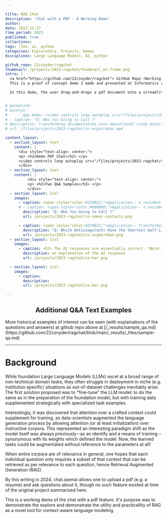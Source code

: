 ```yaml
---

title: RAG Chat
description: 'Chat with a PDF - A Working Demo'
author: 
date: 2023-11-27
time_period: 2023
published: true
collections: 
tags: llms, ai, python
categories: Exploratory, Projects, Demos
disciplines: Large Language Models, AI, python

github_repo: 22csnyder/ragchat
thumbnail: /projects/2023-ragchat/thumbnail_wt-frame.png
intro: |
  <a href="https://github.com/22csnyder/ragchat"> GitHub Repo (Working Demo) </a><br>
  This is a proof of concept demo I made and presented at Informatics rounds in Nov 2023. It demonstrates the utility of Retrieval Augmented Generation (RAG) in a chat interface as a means of interacting with (in the case of the sample data provided) facilitating interaction with laboratory documentation and residency procedure manuals.

  In this demo, the user drag-and-drops a pdf document onto a streamlit app, then also typing in a question. The app then uses the pdf as context to answer the question. The app parses and digests into context that can be provided to the wrapped (openai) LLM model. Results are promising and suggest that RAG could be a useful tool for natural-language "as a database".


# permalink:
# excerpt:
#       App Demo: <video controls loop autoplay src="/files/projects/2023-ragchat/sr-smear-contacts.mp4" title="Q: Who You Going to Call ?" style="width: 50%; text-align: center;"></video>
# - caption: "Q: Who You Going to Call ?"
# description: transforming documentation into educational study materials directly
# url: /files/projects/2023-ragchat/sr-argatroban.mp4

content_layout:
  - section_layout: text
    content: |
      <div style="text-align: center;">
      <p> <h2>Demo PDF Chat</h2> </p>
      <video controls loop autoplay src="/files/projects/2023-ragchat/sr-argatroban.mp4" style="width: 50%;"></video>
      </div>
  - section_layout: text
    content: |
          <div style="text-align: center;">
          <p> <h2>Two Q&A Samples</h2> </p>
          </div>
  - section_layout: 2col
    images:
      - caption: <span style="color:#228B22;">Application-- a resident late at night unsure which attending to call for a particular issue.</span>
      # - caption: <span style="color:#8B0000;">Application-- a resident late at night unsure which attending to call for a particular issue.</span>
        description: "Q: Who You Going to Call ?"
        url: /projects/2023-ragchat/ss-smear-contacts.png

      - caption: <span style="color:#228B22;">Application-- Transforming documentation into educational study materials directly</span>
        description: "Q: Which Anticoagulants Have the Shortest Half-Life ?"
        url: /projects/2023-ragchat/ss-argatroban.png
  - section_layout: 1col
    images: 
      - caption: <h2> The AI responses are essentially correct. *Note:* In some experiments the AI differentiates between  *IV* dabigatran and *oral* dabigatran which is pertinent!, explaining that the oral form has a half-life of 12-17 hours.</h2>
        description: an explanation of the AI response
        url: /projects/2023-ragchat/ss-bar.png

  - section_layout: 1col
    images: 
      - caption:
        description:
        url: /projects/2023-ragchat/ss-bar.png

---
```



<!-- #### Saved Q&A Text Examples -->

<div style="text-align: center;">
<p> <h2>Additional Q&A Text Examples</h2> </p>
</div>
More historical examples of interest can be seen (with explainations of the questions and answers) at github repo above at [/_results/sample_qa.md](https://github.com/22csnyder/ragchat/blob/main/_results/_files/sample-qa.md)

---
# Background 

While foundation Large Language Models (LLMs) excel at a broad range of non-technical domain tasks, they often struggle in deployment in niche (e.g. institution specific) situations as out-of-dataset challenges inevitably arise. The first solution proposed was to "fine-tune" the LLM model: to do the same as in the preparation of the foundation model, but with training data supplemented strategically with specialized task examples. 

Interestingly, it was discovered that attention over a crafted context could supplement for training, as data-scientists augmented the language generation process by allowing attention (or at least initialization) over instructive corpora. This represented an interesting paradigm shift as the model itself was always previously--as an identify and a means of training--synonymous with its weights which defined the model. Now, the learned tasks could be augmentated without reference to the parameters at all!

When entire corpora are of relevance in general, one hopes that each individual question only requires a subset of that context that can be retrieved as per relevance to each question, hence Retrieval Augmented Generation (RAG).

By this writing in 2024, chat.openai allows one to upload a pdf (e.g. a resume) and ask questions about it, though no such feature existed at time of the original project summarized here. 

This is a working demo of the chat with a pdf feature. It's purpose was to demonstrate the explore and demonstrate the utility and practicallity of RAG as a novel tool for context-aware language modeling.

